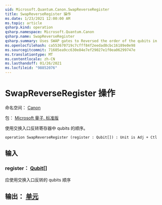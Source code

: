 ```yaml
---
uid: Microsoft.Quantum.Canon.SwapReverseRegister
title: SwapReverseRegister 操作
ms.date: 1/23/2021 12:00:00 AM
ms.topic: article
qsharp.kind: operation
qsharp.namespace: Microsoft.Quantum.Canon
qsharp.name: SwapReverseRegister
qsharp.summary: Uses SWAP gates to Reversed the order of the qubits in a register.
ms.openlocfilehash: ca553670719c7cfff84f2eedad8cbc16189e0e98
ms.sourcegitcommit: 71605ea9cc630e84e7ef29027e1f0ea06299747e
ms.translationtype: MT
ms.contentlocale: zh-CN
ms.lasthandoff: 01/26/2021
ms.locfileid: "98852076"
---
```

# <a name="swapreverseregister-operation"></a>SwapReverseRegister 操作

命名空间： [Canon](xref:Microsoft.Quantum.Canon)

包： [Microsoft 量子. 标准版](https://nuget.org/packages/Microsoft.Quantum.Standard)


使用交换入口反转寄存器中 qubits 的顺序。

```qsharp
operation SwapReverseRegister (register : Qubit[]) : Unit is Adj + Ctl
```


## <a name="input"></a>输入

### <a name="register--qubit"></a>register： [Qubit](xref:microsoft.quantum.lang-ref.qubit)[]

应使用交换入口反转的 qubits 顺序



## <a name="output--unit"></a>输出： [单元](xref:microsoft.quantum.lang-ref.unit)

